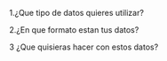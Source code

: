 1.¿Que tipo de datos quieres utilizar?

2.¿En que formato estan tus datos?

3 ¿Que quisieras hacer con estos datos?
